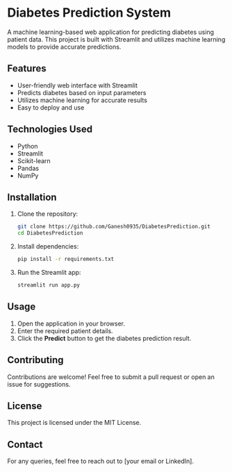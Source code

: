 # Diabetes Prediction System

A machine learning-based web application for predicting diabetes using patient data. This project is built with Streamlit and utilizes machine learning models to provide accurate predictions.

## Features
- User-friendly web interface with Streamlit
- Predicts diabetes based on input parameters
- Utilizes machine learning for accurate results
- Easy to deploy and use

## Technologies Used
- Python
- Streamlit
- Scikit-learn
- Pandas
- NumPy

## Installation

1. Clone the repository:
   ```bash
   git clone https://github.com/Ganesh0935/DiabetesPrediction.git
   cd DiabetesPrediction
   ```

2. Install dependencies:
   ```bash
   pip install -r requirements.txt
   ```

3. Run the Streamlit app:
   ```bash
   streamlit run app.py
   ```

## Usage
1. Open the application in your browser.
2. Enter the required patient details.
3. Click the **Predict** button to get the diabetes prediction result.

## Contributing
Contributions are welcome! Feel free to submit a pull request or open an issue for suggestions.

## License
This project is licensed under the MIT License.

## Contact
For any queries, feel free to reach out to [your email or LinkedIn].
